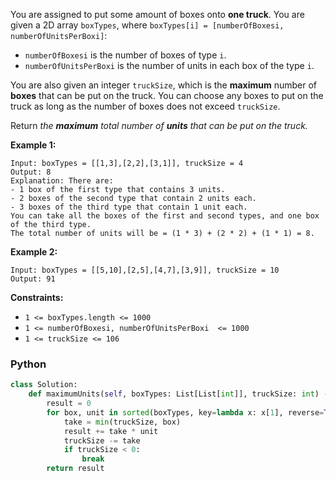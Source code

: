 You are assigned to put some amount of boxes onto  **one truck**. You are given a 2D array  `boxTypes`, where  `boxTypes[i] = [numberOfBoxesi, numberOfUnitsPerBoxi]`:

-   `numberOfBoxesi`  is the number of boxes of type  `i`.
-   `numberOfUnitsPerBoxi`  is the number of units in each box of the type  `i`.

You are also given an integer  `truckSize`, which is the  **maximum**  number of  **boxes**  that can be put on the truck. You can choose any boxes to put on the truck as long as the number of boxes does not exceed  `truckSize`.

Return  _the  **maximum**  total number of  **units**  that can be put on the truck._

**Example 1:**
```
Input: boxTypes = [[1,3],[2,2],[3,1]], truckSize = 4
Output: 8
Explanation: There are:
- 1 box of the first type that contains 3 units.
- 2 boxes of the second type that contain 2 units each.
- 3 boxes of the third type that contain 1 unit each.
You can take all the boxes of the first and second types, and one box of the third type.
The total number of units will be = (1 * 3) + (2 * 2) + (1 * 1) = 8.
```

**Example 2:**
```
Input: boxTypes = [[5,10],[2,5],[4,7],[3,9]], truckSize = 10
Output: 91
```

**Constraints:**

-   `1 <= boxTypes.length <= 1000`
-   `1 <= numberOfBoxesi, numberOfUnitsPerBoxi  <= 1000`
-   `1 <= truckSize <= 106`


### Python
```python
class Solution:
    def maximumUnits(self, boxTypes: List[List[int]], truckSize: int) -> int:
        result = 0
        for box, unit in sorted(boxTypes, key=lambda x: x[1], reverse=True):
            take = min(truckSize, box)
            result += take * unit
            truckSize -= take
            if truckSize < 0:
                break
        return result
```